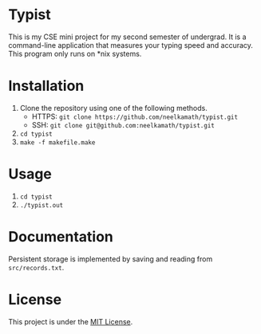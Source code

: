 # Typist

This is my CSE mini project for my second semester of undergrad. It is a command-line application that measures your typing speed and accuracy. This program only runs on *nix systems.

# Installation

1. Clone the repository using one of the following methods.
    - HTTPS: `git clone https://github.com/neelkamath/typist.git`
    - SSH: `git clone git@github.com:neelkamath/typist.git`
1. `cd typist`
1. `make -f makefile.make`

# Usage

1. `cd typist`
1. `./typist.out`

# Documentation

Persistent storage is implemented by saving and reading from `src/records.txt`.

# License

This project is under the [MIT License](LICENSE).